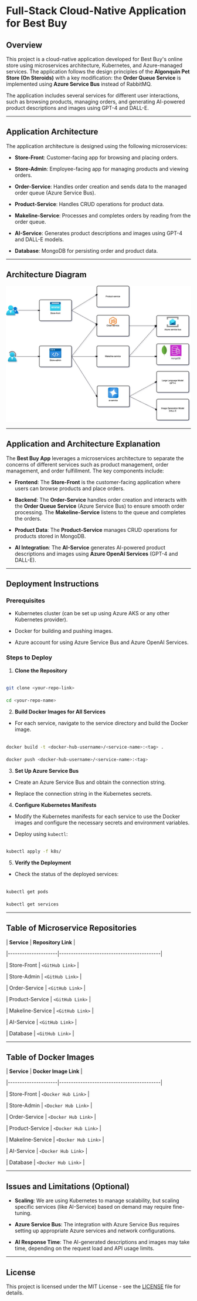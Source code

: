 
# Full-Stack Cloud-Native Application for Best Buy

## **Overview**

This project is a cloud-native application developed for Best Buy's online store using microservices architecture, Kubernetes, and Azure-managed services. The application follows the design principles of the **Algonquin Pet Store (On Steroids)** with a key modification: the **Order Queue Service** is implemented using **Azure Service Bus** instead of RabbitMQ.

The application includes several services for different user interactions, such as browsing products, managing orders, and generating AI-powered product descriptions and images using GPT-4 and DALL-E.

---

## **Application Architecture**

The application architecture is designed using the following microservices:

- **Store-Front**: Customer-facing app for browsing and placing orders.

- **Store-Admin**: Employee-facing app for managing products and viewing orders.

- **Order-Service**: Handles order creation and sends data to the managed order queue (Azure Service Bus).

- **Product-Service**: Handles CRUD operations for product data.

- **Makeline-Service**: Processes and completes orders by reading from the order queue.

- **AI-Service**: Generates product descriptions and images using GPT-4 and DALL-E models.

- **Database**: MongoDB for persisting order and product data.

---

## **Architecture Diagram**

![Architecture Diagram](8915Final.jpg)

---

## **Application and Architecture Explanation**

The **Best Buy App** leverages a microservices architecture to separate the concerns of different services such as product management, order management, and order fulfillment. The key components include:

- **Frontend**: The **Store-Front** is the customer-facing application where users can browse products and place orders.

- **Backend**: The **Order-Service** handles order creation and interacts with the **Order Queue Service** (Azure Service Bus) to ensure smooth order processing. The **Makeline-Service** listens to the queue and completes the orders.

- **Product Data**: The **Product-Service** manages CRUD operations for products stored in MongoDB.

- **AI Integration**: The **AI-Service** generates AI-powered product descriptions and images using **Azure OpenAI Services** (GPT-4 and DALL-E).

---

## **Deployment Instructions**

### **Prerequisites**

- Kubernetes cluster (can be set up using Azure AKS or any other Kubernetes provider).

- Docker for building and pushing images.

- Azure account for using Azure Service Bus and Azure OpenAI Services.

### **Steps to Deploy**

1. **Clone the Repository**

```bash

git clone <your-repo-link>

cd <your-repo-name>

```

2. **Build Docker Images for All Services**

- For each service, navigate to the service directory and build the Docker image.

```bash

docker build -t <docker-hub-username>/<service-name>:<tag> .

docker push <docker-hub-username>/<service-name>:<tag>

```

3. **Set Up Azure Service Bus**

- Create an Azure Service Bus and obtain the connection string.

- Replace the connection string in the Kubernetes secrets.

4. **Configure Kubernetes Manifests**

- Modify the Kubernetes manifests for each service to use the Docker images and configure the necessary secrets and environment variables.

- Deploy using `kubectl`:

```bash

kubectl apply -f k8s/

```

5. **Verify the Deployment**

- Check the status of the deployed services:

```bash

kubectl get pods

kubectl get services

```

---

## **Table of Microservice Repositories**

| **Service** | **Repository Link** |

|---------------------|-------------------------------------------|

| Store-Front | `<GitHub Link>` |

| Store-Admin | `<GitHub Link>` |

| Order-Service | `<GitHub Link>` |

| Product-Service | `<GitHub Link>` |

| Makeline-Service | `<GitHub Link>` |

| AI-Service | `<GitHub Link>` |

| Database | `<GitHub Link>` |

---

## **Table of Docker Images**

| **Service** | **Docker Image Link** |

|---------------------|-------------------------------------------|

| Store-Front | `<Docker Hub Link>` |

| Store-Admin | `<Docker Hub Link>` |

| Order-Service | `<Docker Hub Link>` |

| Product-Service | `<Docker Hub Link>` |

| Makeline-Service | `<Docker Hub Link>` |

| AI-Service | `<Docker Hub Link>` |

| Database | `<Docker Hub Link>` |

---

## **Issues and Limitations (Optional)**

- **Scaling**: We are using Kubernetes to manage scalability, but scaling specific services (like AI-Service) based on demand may require fine-tuning.

- **Azure Service Bus**: The integration with Azure Service Bus requires setting up appropriate Azure services and network configurations.

- **AI Response Time**: The AI-generated descriptions and images may take time, depending on the request load and API usage limits.

---

## **License**

This project is licensed under the MIT License - see the [LICENSE](LICENSE) file for details.